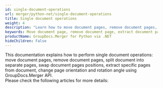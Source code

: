 ```yaml
---
id: single-document-operations
url: merger/python-net/single-document-operations
title: Single document operations
weight: 4
description: "Learn how to move document pages, remove document pages, split document into separate pages, swap document pages positions, extract specific pages from document, change page orientation and rotate page using GroupDocs.Merger for Python via .NET."
keywords: Move document page, remove document page, extract document page, swap document pages, change page orientation, rotate pages
productName: GroupDocs.Merger for Python via .NET
hideChildren: False
---
```

This documentation explains how to perform single document operations: move document pages, remove document pages, split document into separate pages, swap document pages positions, extract specific pages from document, change page orientation and rotation angle using GroupDocs.Merger API.   
Please check the following articles for more details:

